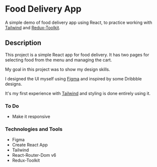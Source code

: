 # Food Delivery App

A simple demo of food delivery app using React, to practice working with [Tailwind](https://tailwindcss.com/) and [Redux-Toolkit](https://redux-toolkit.js.org/).

## Description

This project is a simple React app for food delivery. It has two pages for selecting food from the menu and managing the cart.

My goal in this project was to show my design skills.

I designed the UI myself using [Figma](https://figma.com/) and inspired by some Dribbble designs.

It's my first experience with [Tailwind](https://tailwindcss.com/) and styling is done entirely using it.

### To Do

- Make it responsive

### Technologies and Tools

- Figma
- Create React App
- Tailwind
- React-Router-Dom v6
- Redux-Toolkit
